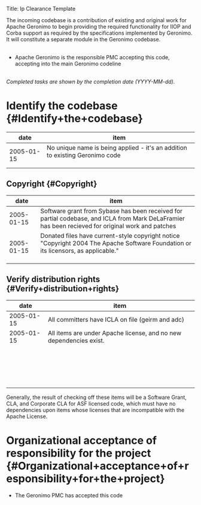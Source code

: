 Title: Ip Clearance Template
<link href="http://purl.org/DC/elements/1.0/" rel="schema.DC"></link>

The incoming codebase is a contribution of existing and original work for Apache Geronimo to begin providing the required functionality for IIOP and Corba support as required by the specifications implemented by Geronimo.  It will constitute a separate module in the Geronimo codebase.<br></br>



- Apache Geronimo is the responsible PMC accepting this code, accepting into the main Geronimo codeline<br></br>

 _Completed tasks are shown by the completion date (YYYY-MM-dd)._ 


# Identify the codebase {#Identify+the+codebase}

| date | item |
|-------|-------|
| 2005-01-15 | No unique name is being applied - it's an addition to existing Geronimo code<br></br> |

## Copyright {#Copyright}

| date | item |
|-------|-------|
| 2005-01-15 | Software grant from Sybase has been received for partial codebase, and ICLA from Mark DeLaFramier has been recieved for original work and patches |
| 2005-01-15 | Donated files have current-style copyright notice  "Copyright 2004 The Apache Software Foundation or its licensors, as applicable."<br></br> |

## Verify distribution rights {#Verify+distribution+rights}

| date | item |
|-------|-------|
| 2005-01-15 | All committers have ICLA on file (geirm and adc) |
| 2005-01-15<br></br> | All items are under Apache license, and no new dependencies exist.<br></br> |
| <br></br> | <br></br> |
| <br></br> | <br></br> |

Generally, the result of checking off these items will be a Software Grant, CLA, and Corporate CLA for ASF licensed code, which must have no dependencies upon items whose licenses that are incompatible with the Apache License.


# Organizational acceptance of responsibility for the project {#Organizational+acceptance+of+responsibility+for+the+project}


- The Geronimo PMC has accepted this code<br></br>
